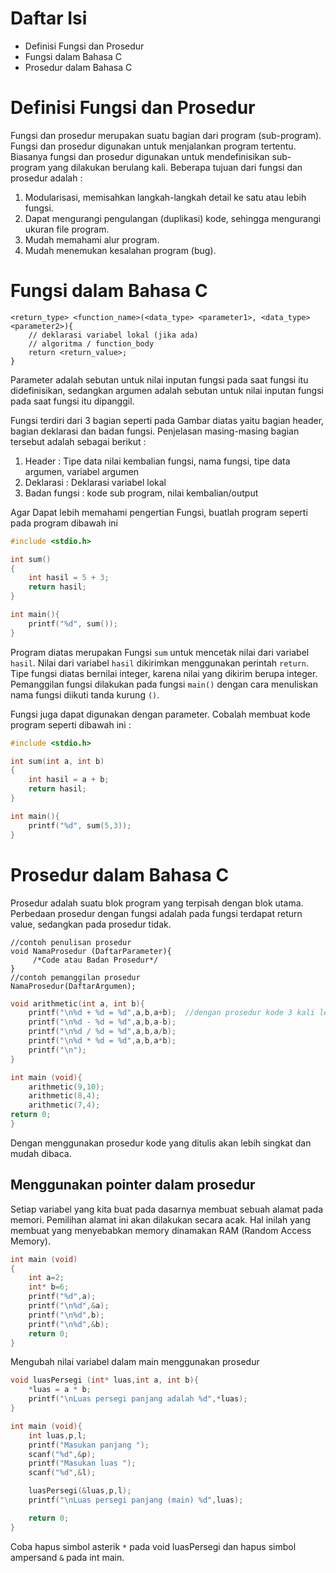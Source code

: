 # Daftar Isi
* Definisi Fungsi dan Prosedur
* Fungsi dalam Bahasa C
* Prosedur dalam Bahasa C

# Definisi Fungsi dan Prosedur
Fungsi dan prosedur merupakan suatu bagian dari program (sub-program). Fungsi dan prosedur digunakan untuk menjalankan program tertentu. Biasanya fungsi dan prosedur digunakan untuk mendefinisikan sub-program yang dilakukan berulang kali. Beberapa tujuan dari fungsi dan prosedur adalah :
1. Modularisasi, memisahkan langkah-langkah detail ke satu atau lebih fungsi.
1. Dapat mengurangi pengulangan (duplikasi) kode, sehingga mengurangi ukuran file program.
1. Mudah memahami alur program.
1. Mudah menemukan kesalahan program (bug).

# Fungsi dalam Bahasa C

```````
<return_type> <function_name>(<data_type> <parameter1>, <data_type> <parameter2>){
    // deklarasi variabel lokal (jika ada)
    // algoritma / function_body
    return <return_value>; 
}
```````

Parameter adalah sebutan untuk nilai inputan fungsi pada saat fungsi itu didefinisikan, sedangkan argumen adalah sebutan untuk nilai inputan fungsi pada saat fungsi itu dipanggil.

Fungsi terdiri dari 3 bagian seperti pada Gambar diatas yaitu bagian header, bagian deklarasi dan badan fungsi. Penjelasan masing-masing bagian tersebut adalah sebagai berikut :
1. Header : Tipe data nilai kembalian fungsi, nama fungsi, tipe data argumen, variabel argumen
1. Deklarasi : Deklarasi variabel lokal
1. Badan fungsi : kode sub program, nilai kembalian/output

Agar Dapat lebih memahami pengertian Fungsi, buatlah program seperti pada program dibawah ini
``````` C
#include <stdio.h>

int sum()
{
    int hasil = 5 + 3;
    return hasil;
}

int main(){
    printf("%d", sum());
}
```````
Program diatas merupakan Fungsi `sum` untuk mencetak nilai dari variabel `hasil`. Nilai dari variabel `hasil` dikirimkan menggunakan perintah `return`. Tipe fungsi diatas bernilai integer, karena nilai yang dikirim berupa integer. Pemanggilan fungsi dilakukan pada fungsi `main()` dengan cara menuliskan nama fungsi diikuti tanda kurung `()`. 

Fungsi juga dapat digunakan dengan parameter. Cobalah membuat kode program seperti dibawah ini : 
``````` C
#include <stdio.h>

int sum(int a, int b)
{
    int hasil = a + b;
    return hasil;
}

int main(){
    printf("%d", sum(5,3));
}
```````
# Prosedur dalam Bahasa C
Prosedur adalah suatu blok program yang terpisah dengan blok utama. Perbedaan prosedur dengan fungsi adalah pada fungsi terdapat return value, sedangkan pada prosedur tidak.
````
//contoh penulisan prosedur
void NamaProsedur (DaftarParameter){  
     /*Code atau Badan Prosedur*/  
}
//contoh pemanggilan prosedur
NamaProsedur(DaftarArgumen);
````

````C
void arithmetic(int a, int b){
    printf("\n%d + %d = %d",a,b,a+b);  //dengan prosedur kode 3 kali lebih singkat
    printf("\n%d - %d = %d",a,b,a-b);
    printf("\n%d / %d = %d",a,b,a/b);
    printf("\n%d * %d = %d",a,b,a*b);
    printf("\n");
}

int main (void){
    arithmetic(9,10);
    arithmetic(8,4);
    arithmetic(7,4);
return 0;
}
````
Dengan menggunakan prosedur kode yang ditulis akan lebih singkat dan mudah dibaca.

## Menggunakan pointer dalam prosedur
Setiap variabel yang kita buat pada dasarnya membuat sebuah alamat pada memori. Pemilihan alamat ini akan dilakukan secara acak. Hal inilah yang membuat yang menyebabkan memory dinamakan RAM (Random Access Memory).
````C
int main (void)
{
    int a=2;
    int* b=6;
    printf("%d",a);
    printf("\n%d",&a);
    printf("\n%d",b);
    printf("\n%d",&b);
    return 0;
}
````

Mengubah nilai variabel dalam main menggunakan prosedur
````C
void luasPersegi (int* luas,int a, int b){
    *luas = a * b;
    printf("\nLuas persegi panjang adalah %d",*luas);
}

int main (void){
    int luas,p,l;
    printf("Masukan panjang ");
    scanf("%d",&p);
    printf("Masukan luas ");
    scanf("%d",&l);

    luasPersegi(&luas,p,l);
    printf("\nLuas persegi panjang (main) %d",luas);

    return 0;
}
````
Coba hapus simbol asterik `*` pada void luasPersegi dan hapus simbol ampersand `&` pada int main.

